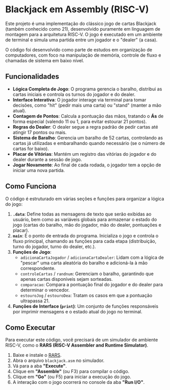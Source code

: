# Blackjack em Assembly (RISC-V)

Este projeto é uma implementação do clássico jogo de cartas Blackjack (também conhecido como 21), desenvolvido puramente em linguagem de montagem para a arquitetura RISC-V. O jogo é executado em um ambiente de terminal e simula uma partida entre um jogador e o "dealer" (a casa).

O código foi desenvolvido como parte de estudos em organização de computadores, com foco na manipulação de memória, controle de fluxo e chamadas de sistema em baixo nível.

## Funcionalidades

* **Lógica Completa de Jogo**: O programa gerencia o baralho, distribui as cartas iniciais e controla os turnos do jogador e do dealer.
* **Interface Interativa**: O jogador interage via terminal para tomar decisões, como "hit" (pedir mais uma carta) ou "stand" (manter a mão atual).
* **Contagem de Pontos**: Calcula a pontuação das mãos, tratando o **Ás** de forma especial (valendo 11 ou 1, para evitar estourar 21 pontos).
* **Regras do Dealer**: O dealer segue a regra padrão de pedir cartas até atingir 17 pontos ou mais.
* **Sistema de Baralho**: Gerencia um baralho de 52 cartas, controlando as cartas já utilizadas e embaralhando quando necessário (se o número de cartas for baixo).
* **Placar de Vitórias**: Mantém um registro das vitórias do jogador e do dealer durante a sessão de jogo.
* **Jogar Novamente**: Ao final de cada rodada, o jogador tem a opção de iniciar uma nova partida.

## Como Funciona

O código é estruturado em várias seções e funções para organizar a lógica do jogo:

1.  **`.data`**: Define todas as mensagens de texto que serão exibidas ao usuário, bem como as variáveis globais para armazenar o estado do jogo (cartas do baralho, mão do jogador, mão do dealer, pontuações e placar).
2.  **`main`**: É o ponto de entrada do programa. Inicializa o jogo e controla o fluxo principal, chamando as funções para cada etapa (distribuição, turno do jogador, turno do dealer, etc.).
3.  **Funções de Jogo**:
    * `adicionaCartaJogador` / `adicionaCartaDealer`: Lidam com a lógica de "pescar" uma carta aleatória do baralho e adicioná-la à mão correspondente.
    * `controleCartas` / `randnum`: Gerenciam o baralho, garantindo que apenas cartas disponíveis sejam sorteadas.
    * `comparacao`: Compara a pontuação final do jogador e do dealer para determinar o vencedor.
    * `estouroJog` / `estouroDea`: Tratam os casos em que a pontuação ultrapassa 21.
4.  **Funções de Interface (`print`)**: Um conjunto de funções responsáveis por imprimir mensagens e o estado atual do jogo no terminal.

## Como Executar

Para executar este código, você precisará de um simulador de ambiente RISC-V, como o **RARS (RISC-V Assembler and Runtime Simulator)**.

1.  Baixe e instale o [RARS](https://github.com/TheThirdOne/rars/releases).
2.  Abra o arquivo `blackjack.asm` no simulador.
3.  Vá para a aba **"Execute"**.
4.  Clique em **"Assemble"** (ou F3) para compilar o código.
5.  Clique em **"Go"** (ou F5) para iniciar a execução do jogo.
6.  A interação com o jogo ocorrerá no console da aba **"Run I/O"**.
